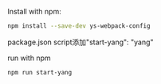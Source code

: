 Install with npm:

```bash
npm install --save-dev ys-webpack-config
```

package.json  script添加"start-yang": "yang"

run with npm

```bash
npm run start-yang
```